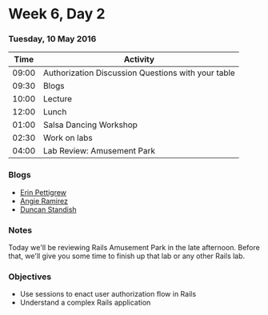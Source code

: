 # Week 6, Day 2

### Tuesday, 10 May 2016

| Time | Activity |
| --- | --- |
| 09:00 | Authorization Discussion Questions with your table |
| 09:30 | Blogs |
| 10:00 | Lecture |
| 12:00 | Lunch |
| 01:00 | Salsa Dancing Workshop |
| 02:30 | Work on labs |
| 04:00 | Lab Review: Amusement Park |

### Blogs

- [Erin Pettigrew](https://medium.com/@codenode)
- [Angie Ramirez](https://medium.com/@_angieramirez)
- [Duncan Standish](https://medium.com/@irateprofessional)

### Notes

Today we'll be reviewing Rails Amusement Park in the late afternoon. Before that, we'll give you some time to finish up that lab or any other Rails lab.

### Objectives

- Use sessions to enact user authorization flow in Rails 
- Understand a complex Rails application 

